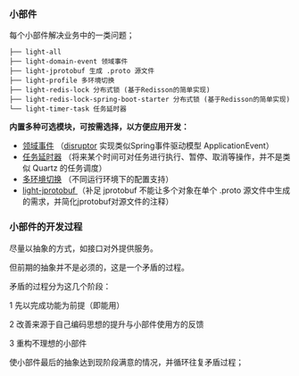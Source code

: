 ### 小部件

每个小部件解决业务中的一类问题；

```text
├── light-all
├── light-domain-event 领域事件
├── light-jprotobuf 生成 .proto 源文件
├── light-profile 多环境切换
├── light-redis-lock 分布式锁 (基于Redisson的简单实现)
├── light-redis-lock-spring-boot-starter 分布式锁 (基于Redisson的简单实现)
└── light-timer-task 任务延时器
```


**内置多种可选模块，可按需选择，以方便应用开发：**

- [领域事件](https://www.yuque.com/iohao/game/gmfy1k) （[disruptor](https://www.yuque.com/iohao/game/gmfy1k) 实现类似Spring事件驱动模型 ApplicationEvent）
- [任务延时器](https://www.yuque.com/iohao/game/niflk0) （将来某个时间可对任务进行执行、暂停、取消等操作，并不是类似 Quartz 的任务调度）
- [多环境切换](https://www.yuque.com/iohao/game/ekx6ve) （不同运行环境下的配置支持）
- [light-jprotobuf ](https://www.yuque.com/iohao/game/vpe2t6) （补足 jprotobuf 不能让多个对象在单个 .proto 源文件中生成的需求，并简化jprotobuf对源文件的注释）


























### 小部件的开发过程

尽量以抽象的方式，如接口对外提供服务。

但前期的抽象并不是必须的，这是一个矛盾的过程。

矛盾的过程分为这几个阶段：

1 先以完成功能为前提（即能用）

2 改善来源于自己编码思想的提升与小部件使用方的反馈

3 重构不理想的小部件

使小部件最后的抽象达到现阶段满意的情况，并循环往复矛盾过程；



